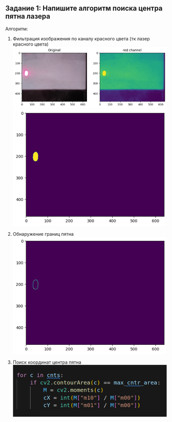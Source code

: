 ## Задание 1: Напишите алгоритм поиска центра пятна лазера

Алгоритм:
1. Фильтрация изображения по каналу красного цвета (тк лазер красного цвета)
![](https://github.com/CepbluKot/image_processing/blob/master/practice3/hw3_img1.png)
![](https://github.com/CepbluKot/image_processing/blob/master/practice3/hw3_img2.png)
2. Обнаружение границ пятна
![](https://github.com/CepbluKot/image_processing/blob/master/practice3/hw3_img3.png)

3. Поиск координат центра пятна
![](https://github.com/CepbluKot/image_processing/blob/master/practice3/hw3_img4.png)
